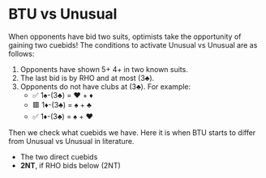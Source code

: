 # BTU vs Unusual

When opponents have bid two suits, optimists take the opportunity of gaining two
cuebids!  The conditions to activate Unusual vs Unusual are as follows:

1. Opponents have shown 5+ 4+ in two known suits.
2. The last bid is by RHO and at most (3♣).
3. Opponents do not have clubs at (3♣).  For example:
   - ✅ 1♠-(3♣) = ♥ + ♦
   - 🟥 1♦-(3♣) = ♠ + ♣
   - ✅ 1♦-(3♣) = ♠ + ♥

Then we check what cuebids we have.  Here it is when BTU starts to differ from
Unusual vs Unusual in literature.

- The two direct cuebids
- **2NT**, if RHO bids below (2NT)
